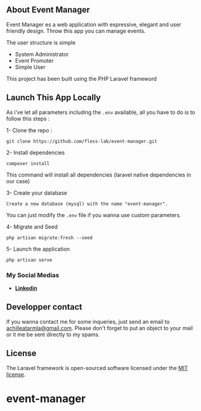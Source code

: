 ## About Event Manager

Event Manager es a web application with expressive, elegant and user friendly design.
Throw this app you can manage events.

The user structure is simple

-   System Administrator
-   Event Promoter
-   Simple User

This project has been built using the PHP Laravel frameword

## Launch This App Locally

As i've let all parameters including the `.env` available, all you have to do is to follow this steps :

1- Clone the repo :

    git clone https://github.com/fless-lab/event-manager.git

2- Install dependencies

    composer install

This command will install all dependencies (laravel native dependencies in our case)

3- Create your database

    Create a new database (mysql) with the name "event-manager".

You can just modify the `.env` file if you wanna use custom parameters.

4- Migrate and Seed

    php artisan migrate:fresh --seed

5- Launch the application

    php artisan serve

### My Social Medias

-   **[Linkedin](https://www.linkedin.com/in/abdou-raouf-atarmla/)**

## Developper contact

If you wanna contact me for some inqueries, just send an email to [achilleatarmla@gmail.com](mailto:achilleatarmla@gmail.com). Please don't forget to put an object to your mail or it me be sent directly to my spams.

## License

The Laravel framework is open-sourced software licensed under the [MIT license](https://opensource.org/licenses/MIT).

# event-manager

